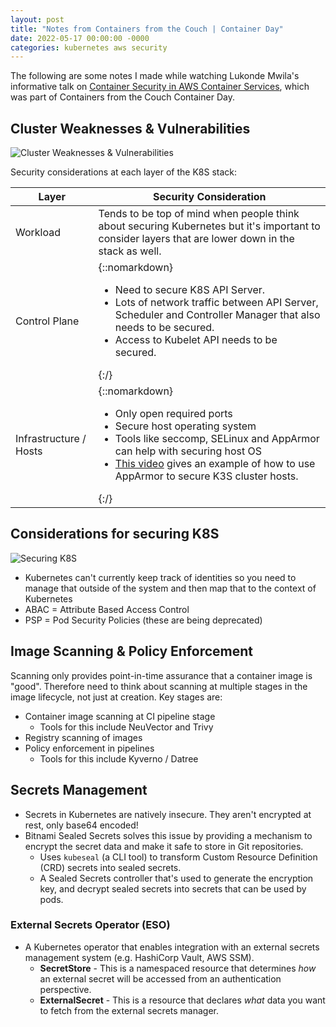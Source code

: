 ```yaml
---
layout: post
title: "Notes from Containers from the Couch | Container Day"
date: 2022-05-17 00:00:00 -0000
categories: kubernetes aws security
---
```


The following are some notes I made while watching Lukonde Mwila's informative talk on [Container Security in AWS Container Services](https://youtu.be/Iyp9Ugk9oRs?t=4772), which was part of Containers from the Couch Container Day.

## Cluster Weaknesses & Vulnerabilities
![Cluster Weaknesses & Vulnerabilities](/assets/images/cluster-weaknesses-vulns.png)

Security considerations at each layer of the K8S stack:

| Layer         | Security Consideration                                                                                                                                                                                                                    |
|---------------|-------------------------------------------------------------------------------------------------------------------------------------------------------------------------------------------------------------------------------------------|
| Workload      | Tends to be top of mind when people think about securing Kubernetes but it's important to consider layers that are lower down in the stack as well.                                                                                       |
| Control Plane | {::nomarkdown}<ul><li>Need to secure K8S API Server.</li><li>Lots of network traffic between API Server, Scheduler and Controller Manager that also needs to be secured.</li><li>Access to Kubelet API needs to be secured.</li></ul>{:/} |
|Infrastructure / Hosts | {::nomarkdown}<ul><li>Only open required ports</li><li>Secure host operating system</li><li>Tools like seccomp, SELinux and AppArmor can help with securing host OS</li><li>[This video](https://www.youtube.com/watch?v=ZRo9sIykO98) gives an example of how to use AppArmor to secure K3S cluster hosts.</li></ul>{:/}

## Considerations for securing K8S
![Securing K8S](/assets/images/securing-k8s.png)
- Kubernetes can't currently keep track of identities so you need to manage that outside of the system and then map that to the context of Kubernetes
- ABAC = Attribute Based Access Control
- PSP = Pod Security Policies (these are being deprecated)

## Image Scanning & Policy Enforcement
Scanning only provides point-in-time assurance that a container image is "good". Therefore need to think about scanning at multiple stages in the image lifecycle, not just at creation. Key stages are:
- Container image scanning at CI pipeline stage
    - Tools for this include NeuVector and Trivy
- Registry scanning of images
- Policy enforcement in pipelines
    - Tools for this include Kyverno / Datree

## Secrets Management
- Secrets in Kubernetes are natively insecure. They aren't encrypted at rest, only base64 encoded!
- Bitnami Sealed Secrets solves this issue by providing a mechanism to encrypt the secret data and make it safe to store in Git repositories.
    - Uses `kubeseal` (a CLI tool) to transform Custom Resource Definition (CRD) secrets into sealed secrets.
    - A Sealed Secrets controller that's used to generate the encryption key, and decrypt sealed secrets into secrets that can be used by pods.

### External Secrets Operator (ESO)
- A Kubernetes operator that enables integration with an external secrets management system (e.g. HashiCorp Vault, AWS SSM). 
    - **SecretStore** - This is a namespaced resource that determines *how* an external secret will be accessed from an authentication perspective.
    - **ExternalSecret** - This is a resource that declares *what* data you want to fetch from the external secrets manager.